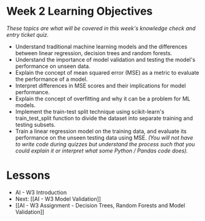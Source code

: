 # Week 2 Learning Objectives
*These topics are what will be covered in this week's knowledge check and entry ticket quiz.*
- Understand traditional machine learning models and the differences between linear regression, decision trees and random forests.
- Understand the importance of model validation and testing the model's performance on unseen data.
- Explain the concept of mean squared error (MSE) as a metric to evaluate the performance of a model.
- Interpret differences in MSE scores and their implications for model performance.
- Explain the concept of overfitting and why it can be a problem for ML models.
- Implement the train-test split technique using scikit-learn's train_test_split function to divide the dataset into separate training and testing subsets. 
- Train a linear regression model on the training data, and evaluate its performance on the unseen testing data using MSE.
*(You will not have to write code during quizzes but understand the process such that you could explain it or interpret what some Python / Pandas code does).*
# Lessons
- AI - W3 Introduction
- Next: [[AI - W3 Model Validation]]
- [[AI - W3 Assignment - Decision Trees, Random Forests and Model Validation]]